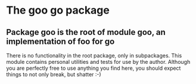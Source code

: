 # The goo go package

## Package goo is the root of module goo, an implementation of foo for go

There is no functionality in the root package, only in subpackages. 
This module contains personal utilities and tests for use by the 
author. Although you are perfectly free to use anything you find 
here, you should expect things to not only break, but shatter :-)


